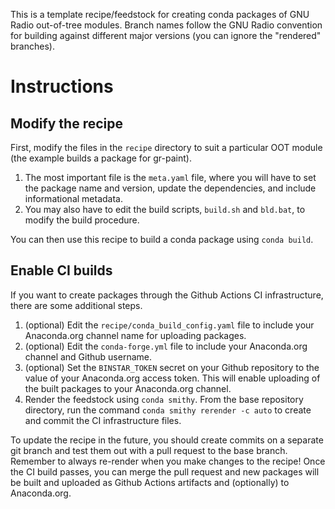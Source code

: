 This is a template recipe/feedstock for creating conda packages of GNU Radio out-of-tree modules. Branch names follow the GNU Radio convention for building against different major versions (you can ignore the "rendered" branches).

Instructions
====================

Modify the recipe
-----------------

First, modify the files in the `recipe` directory to suit a particular OOT module (the example builds a package for gr-paint).

1. The most important file is the `meta.yaml` file, where you will have to set the package name and version, update the dependencies, and include informational metadata.
2. You may also have to edit the build scripts, `build.sh` and `bld.bat`, to modify the build procedure.

You can then use this recipe to build a conda package using `conda build`.

Enable CI builds
----------------

If you want to create packages through the Github Actions CI infrastructure, there are some additional steps.

1. (optional) Edit the `recipe/conda_build_config.yaml` file to include your Anaconda.org channel name for uploading packages.
2. (optional) Edit the `conda-forge.yml` file to include your Anaconda.org channel and Github username.
3. (optional) Set the `BINSTAR_TOKEN` secret on your Github repository to the value of your Anaconda.org access token. This will enable uploading of the built packages to your Anaconda.org channel.
4. Render the feedstock using `conda smithy`. From the base repository directory, run the command `conda smithy rerender -c auto` to create and commit the CI infrastructure files.

To update the recipe in the future, you should create commits on a separate git branch and test them out with a pull request to the base branch. Remember to always re-render when you make changes to the recipe! Once the CI build passes, you can merge the pull request and new packages will be built and uploaded as Github Actions artifacts and (optionally) to Anaconda.org.
